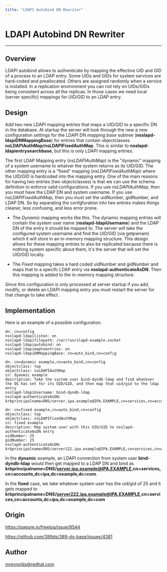 ```yaml
---
title: "LDAPI Autobind DN Rewriter"
---
```


# LDAPI Autobind DN Rewriter
----------------

Overview
--------

LDAPI autobind allows to authenticate by mapping the effective UID and GID of a process to an LDAP entry.  Some UIDs and GIDs for system services are hard-coded and preallocated.  Others are assigned randomly when a service is installed.  In a replication environment you can not rely on UIDs/GIDs being consistent across all the replicas.  In those cases we need local (server specific) mappings for UID/GID to an LDAP entry.


Design
------

Add two new LDAPI mapping entries that maps a UID/GID to a specific DN in the database.  At startup the server will look through the new a new configuration settings for the LDAPI DN *mapping base* subtree (**nsslapd-ldapiDNMappingBase**) for entries that contain objectclasses **nsLDAPIAuthMap/nsLDAPIFixedAuthMap**.  This is similar to **nsslapd-ldapientrysearchbase**, but this is only LDAPI mapping entries.

The first LDAP Mapping entry (*nsLDAPIAuthMap*) is the "dynamic" mapping of a system username to whatver the system returns as its UID/GID.  The other mapping entry is a "fixed" mapping (*nsLDAPIFixedAuthMap*) where the UID/GID is hardcoded into the mapping entry.  One of the main reasons for having two entries (two objectclasses) is that we can use the schema definition to enforce valid configurations.  If you use *nsLDAPIAuthMap*, then you must have the LDAP DN and system username.  If you use *nsLDAPIFixedAuthMap*, then you must set the uidNumber, gidNumber, and LDAP DN.  So by separating the confgfuration into two entries makes things cleaner, less confusing, and less error prone.

- The *Dynamic* mapping works like this.  The dynamic mapping entries will contain the system user name (**nsslapd-ldapiUsername**) and the LDAP DN of the entry it should be mapped to.  The server will take the configured system username and find the UID/GID (via getpwnam) which it will store in an in-memory mapping structure.  This design allows for these mapping entries to also be replicated because there is nothing system specific about them, it's the server that will set the UID/GID locally.

- The *Fixed* mapping takes a hard coded uidNumber and gidNumber and maps that to a specifc LDAP entry via **nsslapd-authenticateAsDN**.  Then this mapping is added to the in-memory mapping structure. 


Since this configuration is only processed at server startup if you add, modify, or delete an LDAPI mapping entry you must restart the server for that change to take effect.


Implementation
--------------

Here is an example of a possible configuration.

    dn: cn=config
    nsslapd-ldapilisten: on
    nsslapd-ldapifilepath: /var/run/slapd-example.socket
    nsslapd-ldapiautobind: on
    nsslapd-ldapimaptoentries: on
    nsslapd-ldapiDNMappingBase: cn=auto_bind,cn=config

    dn: cn=dynamic example,cn=auto_bind,cn=config
    objectclass: top
    objectclass: nsLDAPIAuthMap
    cn: dyanmic example
    description: Take the system user bind-dyndb-ldap and find whatever the OS has set for its UID/GID, and then map that uid/gid to the ldap entry
    nsslapd-ldapiUsername: bind-dyndb-ldap
    nsslapd-authenticateAsDN: krbprincipalname=DNS/server.ipa.example@IPA.EXAMPLE,cn=services,cn=accounts,dc=ipa,dc=example,dc=com
    
    dn: cn=fixed example,cn=auto_bind,cn=config
    objectclass: top
    objectclass: nsLDAPIFixedAuthMap
    cn: fixed example
    description: Map system user with this UID/GID to nsslapd-authenticateAsDN entry
    uidNumber: 25
    gidNumber: 25
    nsslapd-authenticateAsDN: krbprincipalname=DNS/server222.ipa.example@IPA.EXAMPLE,cn=services,cn=accounts,dc=ipa,dc=example,dc=com

In the **dynamic** example, an LDAPI connection from system user **bind-dyndb-ldap** would then get mapped to a LDAP DN and bind as **krbprincipalname=DNS/server.ipa.example@IPA.EXAMPLE,cn=services,cn=accounts,dc=ipa,dc=example,dc=com**.

In the **fixed** case, we take whatever system user has the uid/gid of 25 and it gets mapped to **krbprincipalname=DNS/server222.ipa.example@IPA.EXAMPLE,cn=services,cn=accounts,dc=ipa,dc=example,dc=com**


Origin
-------------

<https://pagure.io/freeipa/issue/8544>

<https://github.com/389ds/389-ds-base/issues/4381>

Author
------

<mreynolds@redhat.com>

